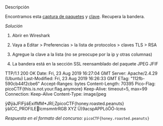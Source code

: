 Descripción

Encontramos esta [captura de paquetes](https://jupiter.challenges.picoctf.org/static/fbf98e695555a2a48fe42c9a245de376/capture.pcap) y [clave](https://jupiter.challenges.picoctf.org/static/fbf98e695555a2a48fe42c9a245de376/picopico.key). Recupera la bandera.

*Solución*

1. Abrir en Wireshark
    
2. Vaya a Editar > Preferencias > la lista de protocolos > claves TLS > RSA
    
3. Agregue la clave a la lista (no se preocupe por la ip y otras columnas)
    
4. La bandera está en la sección SSL reensamblado del paquete JPEG JFIF


TTP/1.1 200 OK
Date: Fri, 23 Aug 2019 16:27:04 GMT
Server: Apache/2.4.29 (Ubuntu)
Last-Modified: Fri, 23 Aug 2019 16:26:33 GMT
ETag: "112fb-590cb44f2cbe6"
Accept-Ranges: bytes
Content-Length: 70395
Pico-Flag: picoCTF{this.is.not.your.flag.anymore}
Keep-Alive: timeout=5, max=99
Connection: Keep-Alive
Content-Type: image/jpeg

ÿØÿàJFIFÿáExifMM*JR(;ZpicoCTF{honey.roasted.peanuts}ÿâICC_PROFILElcmsmntrRGB XYZ Ü)9acspAPPLöÖÓ-lcms


*Respuesta en el formato del concurso:*
`picoCTF{honey.roasted.peanuts}`